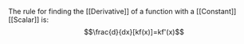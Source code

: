 The rule for finding the [[Derivative]] of a function with a [[Constant]] [[Scalar]] is:
$$\frac{d}{dx}[kf(x)]=kf'(x)$$